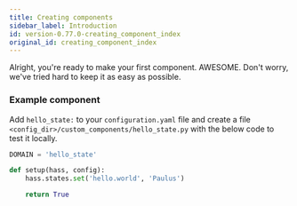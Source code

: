 ```yaml
---
title: Creating components
sidebar_label: Introduction
id: version-0.77.0-creating_component_index
original_id: creating_component_index
---
```


Alright, you're ready to make your first component. AWESOME. Don't worry, we've tried hard to keep it as easy as possible.

### Example component

Add `hello_state:` to your `configuration.yaml` file and create a file `<config_dir>/custom_components/hello_state.py` with the below code to test it locally.

```python
DOMAIN = 'hello_state'

def setup(hass, config):
    hass.states.set('hello.world', 'Paulus')

    return True
```
